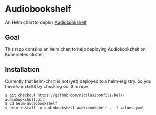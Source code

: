 # Audiobookshelf

An Helm chart to deploy [Audiobookshelf](https://www.audiobookshelf.org)

## Goal

This repo contains an helm chart to help deploying Audiobookshelf on Kubernetes cluster.

## Installation

Currently that helm-chart is not (yet) deployed to a helm-registry. So you have to install it by checking out this repo

```
$ git checkout https://github.com/nicolas2bonfils/helm-audiobookshelf.git
$ cd helm-audiobookshelf
$ helm install -n audiobookshelf audiobookshelf . -f values.yaml
```
